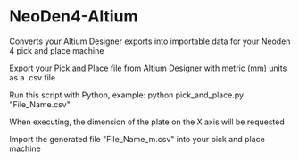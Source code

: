 # NeoDen4-Altium
Converts your Altium Designer exports into importable data for your Neoden 4 pick and place machine

Export your Pick and Place file from Altium Designer with metric (mm) units as a .csv file

Run this script with Python, example: python pick_and_place.py "File_Name.csv"

When executing, the dimension of the plate on the X axis will be requested

Import the generated file "File_Name_m.csv" into your pick and place machine
